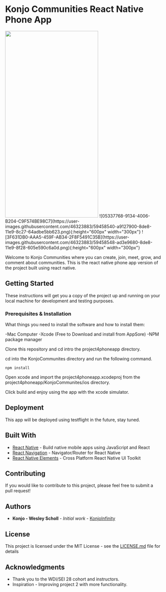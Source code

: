 # Konjo Communities React Native Phone App

<img src="https://user-images.githubusercontent.com/46323883/59458522-a152d480-8de8-11e9-9e71-acb8d1dc6ecf.png" width="300" height="600">
![05337768-9134-4006-B204-C9F574BE98C7](https://user-images.githubusercontent.com/46323883/59458540-a9127900-8de8-11e9-8c27-64adbe5bb623.png){:height="600px" width="300px"}
![3F631DB0-AAA5-459F-AB34-2F8F5491C35B](https://user-images.githubusercontent.com/46323883/59458548-ad3e9680-8de8-11e9-8f28-605e590c6a0d.png){:height="600px" width="300px"}

Welcome to Konjo Communities where you can create, join, meet, grow, and comment about communities. This is the react native phone app version of the project built using react native.

## Getting Started

These instructions will get you a copy of the project up and running on your local machine for development and testing purposes.

### Prerequisites & Installation

What things you need to install the software and how to install them:

-Mac Computer
-Xcode (Free to Download and install from AppSore)
-NPM package manager

Clone this repository and cd intro the project4phoneapp directory.

cd into the KonjoCommunites directory and run the following command.

```
npm install
```

Open xcode and import the project4phoneapp.xcodeproj from the project4phoneapp/KonjoCommunites/ios directory.

Click build and enjoy using the app with the xcode simulator.

## Deployment

This app will be deployed using testflight in the future, stay tuned.

## Built With

- [React Native](https://facebook.github.io/react-native/) - Build native mobile apps using JavaScript and React
- [React Navigation](https://reactnavigation.org/) - Navigator/Router for React Native
- [React Native Elements](https://github.com/react-native-training/react-native-elements) - Cross Platform React Native UI Toolkit

## Contributing

If you would like to contribute to this project, please feel free to submit a pull request!

## Authors

- **Konjo - Wesley Scholl** - _Initial work_ - [KonjoInfinity](https://github.com/konjoinfinity)

## License

This project is licensed under the MIT License - see the [LICENSE.md](LICENSE.md) file for details

## Acknowledgments

- Thank you to the WDI/SEI 28 cohort and instructors.
- Inspiration - Improving project 2 with more functionality.

